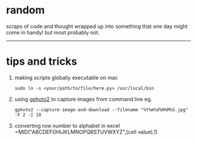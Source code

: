 # random

scraps of code and thought wrapped up into something that one day might come in handy! but most probably not.

------
# tips and tricks
1. making scripts globally executable on mac
   ```
   sudo ln -s <your/path/to/file/here.py> /usr/local/bin
   ```
2. using [gphoto2](http://gphoto.org/) to capture images from command line eg.
   ```
   gphoto2 --capture-image-and-download --filename "%Y%m%d%H%M%S.jpg" -F 2 -I 10
   ```
3. converting row number to alphabet in excel
   =MID("ABCDEFGHIJKLMNOPQRSTUVWXYZ",(cell value),1)
